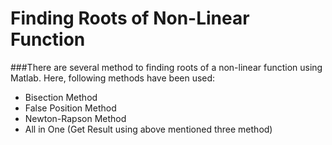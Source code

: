 # Finding Roots of Non-Linear Function
###There are several method to finding roots of a non-linear function using Matlab. Here, following methods have been used:

+ Bisection Method
+ False Position Method
+ Newton-Rapson Method
+ All in One (Get Result using above mentioned three method)
